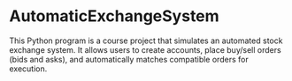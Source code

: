 # AutomaticExchangeSystem
This Python program is a course project that simulates an automated stock exchange system. It allows users to create accounts, place buy/sell orders (bids and asks), and automatically matches compatible orders for execution.
